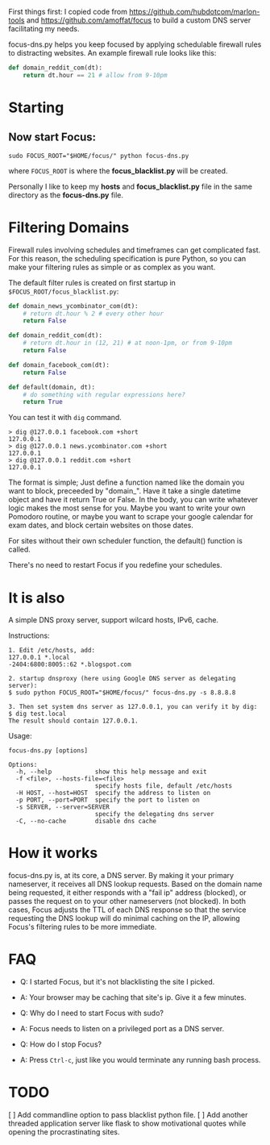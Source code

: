 First things first: I copied code from https://github.com/hubdotcom/marlon-tools
and https://github.com/amoffat/focus to build a custom DNS server facilitating my needs.

focus-dns.py helps you keep focused by applying schedulable firewall rules
to distracting websites.  An example firewall rule looks like this:

``` python
def domain_reddit_com(dt):
    return dt.hour == 21 # allow from 9-10pm
```

Starting
========

## Now start Focus:

    sudo FOCUS_ROOT="$HOME/focus/" python focus-dns.py

where `FOCUS_ROOT` is where the **focus_blacklist.py** will be created.

Personally I like to keep my **hosts** and **focus_blacklist.py** file in the same directory as the **focus-dns.py** file.

Filtering Domains
=================

Firewall rules involving schedules and timeframes can get complicated fast.
For this reason, the scheduling specification is pure Python, so you can make
your filtering rules as simple or as complex as you want.

The default filter rules is created on first startup in `$FOCUS_ROOT/focus_blacklist.py`:

```python
def domain_news_ycombinator_com(dt):
    # return dt.hour % 2 # every other hour
    return False

def domain_reddit_com(dt):
    # return dt.hour in (12, 21) # at noon-1pm, or from 9-10pm
    return False

def domain_facebook_com(dt):
    return False

def default(domain, dt):
    # do something with regular expressions here?
    return True
```

You can test it with `dig` command.
```
> dig @127.0.0.1 facebook.com +short
127.0.0.1
> dig @127.0.0.1 news.ycombinator.com +short
127.0.0.1
> dig @127.0.0.1 reddit.com +short
127.0.0.1
```

The format is simple; Just define a function named like the domain you
want to block, preceeded by "domain_".  Have it take a single datetime object
and have it return True or False.  In the body, you can write whatever logic
makes the most sense for
you.  Maybe you want to write your own Pomodoro routine, or maybe you want to
scrape your google calendar for exam dates, and block certain websites on those dates.

For sites without their own scheduler function, the default() function is called.

There's no need to restart Focus if you redefine your schedules.

# It is also
A simple DNS proxy server, support wilcard hosts, IPv6, cache.

Instructions:
```
1. Edit /etc/hosts, add:
127.0.0.1 *.local
-2404:6800:8005::62 *.blogspot.com

2. startup dnsproxy (here using Google DNS server as delegating server):
$ sudo python FOCUS_ROOT="$HOME/focus/" focus-dns.py -s 8.8.8.8

3. Then set system dns server as 127.0.0.1, you can verify it by dig:
$ dig test.local
The result should contain 127.0.0.1.

```

Usage:
```
focus-dns.py [options]

Options:
  -h, --help            show this help message and exit
  -f <file>, --hosts-file=<file>
                        specify hosts file, default /etc/hosts
  -H HOST, --host=HOST  specify the address to listen on
  -p PORT, --port=PORT  specify the port to listen on
  -s SERVER, --server=SERVER
                        specify the delegating dns server
  -C, --no-cache        disable dns cache
```

How it works
============

focus-dns.py is, at its core, a DNS server.  By making it your primary nameserver,
it receives all DNS lookup requests.  Based on the domain name being requested,
it either responds with a "fail ip" address (blocked), or passes the request
on to your other nameservers (not blocked).  In both cases, Focus adjusts the TTL of each
DNS response so that the service requesting the DNS lookup will do minimal
caching on the IP, allowing Focus's filtering rules to be more immediate.


FAQ
===

- Q: I started Focus, but it's not blacklisting the site I picked.
- A: Your browser may be caching that site's ip.  Give it a few minutes.

- Q: Why do I need to start Focus with sudo?
- A: Focus needs to listen on a privileged port as a DNS server.

- Q: How do I stop Focus?
- A: Press `Ctrl-c`, just like you would terminate any running bash process.

TODO
====
[ ] Add commandline option to pass blacklist python file.
[ ] Add another threaded application server like flask to show motivational quotes while opening the procrastinating sites.
